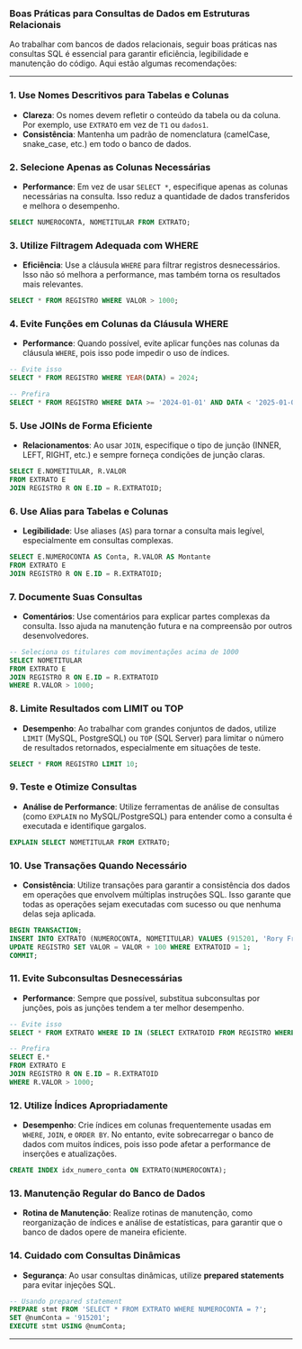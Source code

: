 ### Boas Práticas para Consultas de Dados em Estruturas Relacionais

Ao trabalhar com bancos de dados relacionais, seguir boas práticas nas consultas SQL é essencial para garantir eficiência, legibilidade e manutenção do código. Aqui estão algumas recomendações:

---

### 1. **Use Nomes Descritivos para Tabelas e Colunas**

- **Clareza**: Os nomes devem refletir o conteúdo da tabela ou da coluna. Por exemplo, use `EXTRATO` em vez de `T1` ou `dados1`.
- **Consistência**: Mantenha um padrão de nomenclatura (camelCase, snake_case, etc.) em todo o banco de dados.

### 2. **Selecione Apenas as Colunas Necessárias**

- **Performance**: Em vez de usar `SELECT *`, especifique apenas as colunas necessárias na consulta. Isso reduz a quantidade de dados transferidos e melhora o desempenho.

```sql
SELECT NUMEROCONTA, NOMETITULAR FROM EXTRATO;
```

### 3. **Utilize Filtragem Adequada com WHERE**

- **Eficiência**: Use a cláusula `WHERE` para filtrar registros desnecessários. Isso não só melhora a performance, mas também torna os resultados mais relevantes.

```sql
SELECT * FROM REGISTRO WHERE VALOR > 1000;
```

### 4. **Evite Funções em Colunas da Cláusula WHERE**

- **Performance**: Quando possível, evite aplicar funções nas colunas da cláusula `WHERE`, pois isso pode impedir o uso de índices.

```sql
-- Evite isso
SELECT * FROM REGISTRO WHERE YEAR(DATA) = 2024;

-- Prefira
SELECT * FROM REGISTRO WHERE DATA >= '2024-01-01' AND DATA < '2025-01-01';
```

### 5. **Use JOINs de Forma Eficiente**

- **Relacionamentos**: Ao usar `JOIN`, especifique o tipo de junção (INNER, LEFT, RIGHT, etc.) e sempre forneça condições de junção claras.

```sql
SELECT E.NOMETITULAR, R.VALOR
FROM EXTRATO E
JOIN REGISTRO R ON E.ID = R.EXTRATOID;
```

### 6. **Use Alias para Tabelas e Colunas**

- **Legibilidade**: Use aliases (`AS`) para tornar a consulta mais legível, especialmente em consultas complexas.

```sql
SELECT E.NUMEROCONTA AS Conta, R.VALOR AS Montante
FROM EXTRATO E
JOIN REGISTRO R ON E.ID = R.EXTRATOID;
```

### 7. **Documente Suas Consultas**

- **Comentários**: Use comentários para explicar partes complexas da consulta. Isso ajuda na manutenção futura e na compreensão por outros desenvolvedores.

```sql
-- Seleciona os titulares com movimentações acima de 1000
SELECT NOMETITULAR
FROM EXTRATO E
JOIN REGISTRO R ON E.ID = R.EXTRATOID
WHERE R.VALOR > 1000;
```

### 8. **Limite Resultados com LIMIT ou TOP**

- **Desempenho**: Ao trabalhar com grandes conjuntos de dados, utilize `LIMIT` (MySQL, PostgreSQL) ou `TOP` (SQL Server) para limitar o número de resultados retornados, especialmente em situações de teste.

```sql
SELECT * FROM REGISTRO LIMIT 10;
```

### 9. **Teste e Otimize Consultas**

- **Análise de Performance**: Utilize ferramentas de análise de consultas (como `EXPLAIN` no MySQL/PostgreSQL) para entender como a consulta é executada e identifique gargalos.

```sql
EXPLAIN SELECT NOMETITULAR FROM EXTRATO;
```

### 10. **Use Transações Quando Necessário**

- **Consistência**: Utilize transações para garantir a consistência dos dados em operações que envolvem múltiplas instruções SQL. Isso garante que todas as operações sejam executadas com sucesso ou que nenhuma delas seja aplicada.

```sql
BEGIN TRANSACTION;
INSERT INTO EXTRATO (NUMEROCONTA, NOMETITULAR) VALUES (915201, 'Rory Fry');
UPDATE REGISTRO SET VALOR = VALOR + 100 WHERE EXTRATOID = 1;
COMMIT;
```

### 11. **Evite Subconsultas Desnecessárias**

- **Performance**: Sempre que possível, substitua subconsultas por junções, pois as junções tendem a ter melhor desempenho.

```sql
-- Evite isso
SELECT * FROM EXTRATO WHERE ID IN (SELECT EXTRATOID FROM REGISTRO WHERE VALOR > 1000);

-- Prefira
SELECT E.*
FROM EXTRATO E
JOIN REGISTRO R ON E.ID = R.EXTRATOID
WHERE R.VALOR > 1000;
```

### 12. **Utilize Índices Apropriadamente**

- **Desempenho**: Crie índices em colunas frequentemente usadas em `WHERE`, `JOIN`, e `ORDER BY`. No entanto, evite sobrecarregar o banco de dados com muitos índices, pois isso pode afetar a performance de inserções e atualizações.

```sql
CREATE INDEX idx_numero_conta ON EXTRATO(NUMEROCONTA);
```

### 13. **Manutenção Regular do Banco de Dados**

- **Rotina de Manutenção**: Realize rotinas de manutenção, como reorganização de índices e análise de estatísticas, para garantir que o banco de dados opere de maneira eficiente.

### 14. **Cuidado com Consultas Dinâmicas**

- **Segurança**: Ao usar consultas dinâmicas, utilize **prepared statements** para evitar injeções SQL.

```sql
-- Usando prepared statement
PREPARE stmt FROM 'SELECT * FROM EXTRATO WHERE NUMEROCONTA = ?';
SET @numConta = '915201';
EXECUTE stmt USING @numConta;
```

---